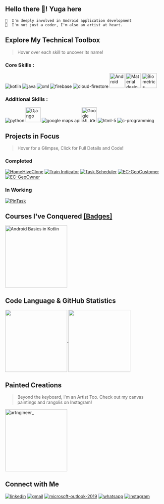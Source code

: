 ## Hello there 👋! Yuga here

```
📱  I'm deeply involved in Android application development
🎨  I'm not just a coder, I'm also an artist at heart.
```
## Explore My Technical Toolbox
> Hover over each skill to uncover its name!

### Core Skills :

![kotlin](https://user-images.githubusercontent.com/94210466/176880688-46732008-93f7-4fd6-8177-286f566d50df.svg "Kotlin")
![java](https://user-images.githubusercontent.com/94210466/176880691-4ab9e925-6394-436f-861e-5958410a6cc2.svg "JAVA")
![xml](https://user-images.githubusercontent.com/94210466/176882996-7df75494-3edd-483a-8800-5ef39ca4369b.png "XML")
![firebase](https://github.com/1405yuga/1405yuga/assets/82303711/7f1eb9f8-2d92-4f40-80f2-a77fd5a6ad99 "Firebase")
![cloud-firestore](https://user-images.githubusercontent.com/94210466/176891077-0c14f0da-93cb-4d77-a3d2-bb5290d887ee.svg "Cloud-Firestore")
<img src = "https://github.com/1405yuga/1405yuga/assets/82303711/98e8d621-0cd7-49d6-9538-64e78096773b" width = "48" height = "48" title = "Android">
<img src = "https://github.com/1405yuga/1405yuga/assets/82303711/f1e476db-eef2-41de-aa53-9531e2dfb1a1" width = "48" height = "48" title = "Material design">
<img src = "https://github.com/Vaishnav-Kanhirathingal/Vaishnav-Kanhirathingal/assets/94210466/a78caaf0-582f-4b6b-b721-1486dd140316" width = "48" height = "48" title = "Biometrics">

### Additional Skills :

![python](https://user-images.githubusercontent.com/94210466/176882150-a2db58bd-4895-407d-bd0b-dcf5d1cd915b.svg "Python")
<img src = "https://github.com/1405yuga/1405yuga/assets/82303711/12af51eb-5abb-44fc-a7b8-c88de850f266"  width = "48" height = "48" title = "Django">
![google maps api](https://github.com/1405yuga/1405yuga/assets/82303711/2b3f7968-abca-4860-b1f5-18e3e736c45c "Google Maps API")
<img src = "https://github.com/1405yuga/1405yuga/assets/82303711/2085b811-fd9f-412f-8326-8c54bef46563" width = "48" height = "48" title = "Google ML Kit">
![html-5](https://user-images.githubusercontent.com/94210466/176882240-678b5588-a0cb-474f-902d-072ecd037965.svg "HTML-5")
![c-programming](https://user-images.githubusercontent.com/94210466/176883523-e7b53dfd-c053-463b-8785-129a6c82a2fa.svg "C/C++ programming")

## Projects in Focus
>Hover for a Glimpse, Click for Full Details and Code!

### Completed
[![HomeHiveClone](https://github-production-user-asset-6210df.s3.amazonaws.com/82303711/270328909-07ded117-85cc-495d-bb11-c84bfd2c0b27.png "[HomeHiveClone] - HomeHiveClone is the android application which is developed to showcase front-end skills in android. Reference of Figma  project is considered to develop this UI project.")](https://github.com/1405yuga/UI-Respository.git)
[![Train Indicator](https://github-production-user-asset-6210df.s3.amazonaws.com/82303711/263662624-8e28307a-fcef-4de2-b712-ed9f131dd2ac.png "[Train Indicator] - This is the android application which plots the railway stations of Mumbai local with the status of the station i.e Fast station or Slow station.")](https://github.com/1405yuga/Train-Indicator)
[![Task Scheduler](https://github-production-user-asset-6210df.s3.amazonaws.com/82303711/258309923-d09dc167-aff9-4863-a250-2c072896fab0.png "[Task Scheduler] - This is the android application where one can add tasks and date which will be displayed on the screen.")](https://github.com/1405yuga/Task-Scheduler)
[![EC-GeoCustomer](https://github-production-user-asset-6210df.s3.amazonaws.com/82303711/264062371-8347173c-939c-4c8e-bc67-8b2861533ba6.png "[EC-GeoCustomer] -  This is the branch of E-Commerce using Geo-Navigation where customer can search the shops where particular product is available.")](https://github.com/1405yuga/EC-GeoCustomer)
[![EC-GeoOwner](https://github-production-user-asset-6210df.s3.amazonaws.com/82303711/264073721-e068ed3b-f5ae-4d1d-9318-559cbd1cf1c4.png "[EC-GeoOwner] - This is the branch of E-Commerce using Geo-Navigation where shop owners update the stock availability using barcode scanning and track the orders placed.")](https://github.com/1405yuga/EC-GeoOwner)

### In Working

[![PinTask](https://github.com/1405yuga/1405yuga/assets/82303711/1cb95fde-5ae2-4ce7-ab25-4765d70c7818 "[PinTask] - An Android app that let you add and pin tasks in notifications , with dark and light theme for personalized touch.")](https://github.com/1405yuga/PintTask)


## Courses I've Conquered [[Badges]](https://g.dev/Yuga_Vasaikar)

<a href ="https://developer.android.com/courses/android-basics-kotlin/course">
<img 
    src="https://developer.android.com/static/images/hero-assets/kotlin-certified-grey.svg",
    height=200,
    title="Android Basics in Kotlin">
</a>


## Code Language & GitHub Statistics

<a href="https://github.com/anuraghazra/convoychat">
  <img height=200 align="center" src="https://github-readme-stats.vercel.app/api/top-langs?username=1405yuga&layout=compact&langs_count=8&card_width=320&hide_border=true&theme=transparent" />
</a>
<a href="https://github.com/anuraghazra/github-readme-stats">
  <img height=200 align="center" src="https://github-readme-stats.vercel.app/api?username=1405yuga&hide_border=true&theme=transparent&include_all_commits=true" />
</a>


## Painted Creations
> Beyond the keyboard, I'm an Artist Too. Check out my canvas paintings and rangolis on Instagram!

<a href ="https://www.instagram.com/artngineer_/">
<img 
    src="https://github-production-user-asset-6210df.s3.amazonaws.com/82303711/263992455-0a59f207-b1f4-4707-97f9-225114436208.png",
    height=200,
    title="artngineer_">
</a>

## Connect with Me 

[![linkedin](https://github-production-user-asset-6210df.s3.amazonaws.com/82303711/263973251-4ae6f75d-f78f-4cc7-b558-0f7012dda35f.png "LinkedIn")](https://www.linkedin.com/in/yuga-ganesh-vasaikar/)
[![gmail](https://user-images.githubusercontent.com/94210466/176989132-d3aea8a4-f425-4977-a3e2-e6daf569a140.svg "Gmail")](mailto:yugav2001@gmail.com)
[![microsoft-outlook-2019](https://user-images.githubusercontent.com/94210466/176989190-9e24774d-fb09-412b-af19-2f594b53a5a3.svg "Outlook")](mailto:yugav2001@outlook.com)
[![whatsapp](https://user-images.githubusercontent.com/94210466/176989471-2df5e9f0-0edd-4a1a-ba0a-a169b7ec612b.svg "Whatsapp")](https://wa.me/919307156651)
[![instagram](https://user-images.githubusercontent.com/94210466/176988556-79d612d7-6ed2-4b48-ac2e-71f1c14422b4.svg "Instagram")](https://www.instagram.com/artngineer_/)


